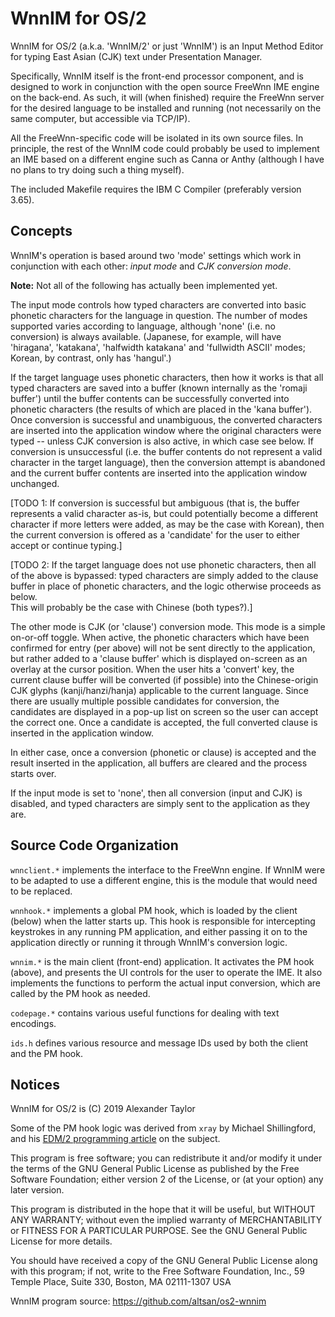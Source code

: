 WnnIM for OS/2
==============

WnnIM for OS/2 (a.k.a. 'WnnIM/2' or just 'WnnIM') is an Input Method Editor for
typing East Asian (CJK) text under Presentation Manager.

Specifically, WnnIM itself is the front-end processor component, and is designed
to work in conjunction with the open source FreeWnn IME engine on the back-end.
As such, it will (when finished) require the FreeWnn server for the desired
language to be installed and running (not necessarily on the same computer, but
accessible via TCP/IP).

All the FreeWnn-specific code will be isolated in its own source files.  In
principle, the rest of the WnnIM code could probably be used to implement an IME
based on a different engine such as Canna or Anthy (although I have no plans to
try doing such a thing myself).

The included Makefile requires the IBM C Compiler (preferably version 3.65).


Concepts
--------

WnnIM's operation is based around two 'mode' settings which work in conjunction
with each other: _input mode_ and _CJK conversion mode_.

**Note:** Not all of the following has actually been implemented yet.

The input mode controls how typed characters are converted into basic phonetic
characters for the language in question.  The number of modes supported varies
according to language, although 'none' (i.e. no conversion) is always available.
(Japanese, for example, will have 'hiragana', 'katakana', 'halfwidth katakana' 
and 'fullwidth ASCII' modes; Korean, by contrast, only has 'hangul'.)  

If the target language uses phonetic characters, then how it works is that all 
typed characters are saved into a buffer (known internally as the 'romaji 
buffer') until the buffer contents can be successfully converted into phonetic 
characters (the results of which are placed in the 'kana buffer').  Once 
conversion is successful and unambiguous, the converted characters are inserted
into the application window where the original characters were typed -- unless 
CJK conversion is also active, in which case see below.  If conversion is 
unsuccessful (i.e. the buffer contents do not represent a valid character in the
target language), then the conversion attempt is abandoned and the current 
buffer contents are inserted into the application window unchanged.  

[TODO 1: If conversion is successful but ambiguous (that is, the buffer 
represents a valid character as-is, but could potentially become a different
character if more letters were added, as may be the case with Korean), then the
current conversion is offered as a 'candidate' for the user to either accept or
continue typing.]

[TODO 2: If the target language does not use phonetic characters, then all of
the above is bypassed: typed characters are simply added to the clause buffer 
in place of phonetic characters, and the logic otherwise proceeds as below.  
This will probably be the case with Chinese (both types?).]

The other mode is CJK (or 'clause') conversion mode.  This mode is a simple
on-or-off toggle.  When active, the phonetic characters which have been 
confirmed for entry (per above) will not be sent directly to the application,
but rather added to a 'clause buffer' which is displayed on-screen as an overlay
at the cursor position.  When the user hits a 'convert' key, the current clause
buffer will be converted (if possible) into the Chinese-origin CJK glyphs 
(kanji/hanzi/hanja) applicable to the current language.  Since there are usually
multiple possible candidates for conversion, the candidates are displayed in a
pop-up list on screen so the user can accept the correct one.  Once a candidate
is accepted, the full converted clause is inserted in the application window.

In either case, once a conversion (phonetic or clause) is accepted and the 
result inserted in the application, all buffers are cleared and the process 
starts over.

If the input mode is set to 'none', then all conversion (input and CJK) is
disabled, and typed characters are simply sent to the application as they
are.


Source Code Organization
------------------------

`wnnclient.*` implements the interface to the FreeWnn engine.  If WnnIM were
to be adapted to use a different engine, this is the module that would need to
be replaced.

`wnnhook.*` implements a global PM hook, which is loaded by the client (below)
when the latter starts up.  This hook is responsible for intercepting keystrokes
in any running PM application, and either passing it on to the application
directly or running it through WnnIM's conversion logic.

`wnnim.*` is the main client (front-end) application.  It activates the PM
hook (above), and presents the UI controls for the user to operate the IME.  It
also implements the functions to perform the actual input conversion, which are
called by the PM hook as needed.

`codepage.*` contains various useful functions for dealing with text
encodings.

`ids.h` defines various resource and message IDs used by both the client and the
PM hook.


Notices
-------

WnnIM for OS/2 is (C) 2019 Alexander Taylor

Some of the PM hook logic was derived from `xray` by Michael Shillingford, and
his [EDM/2 programming article](http://www.edm2.com/0501/hooks.html) on the
subject.

This program is free software; you can redistribute it and/or modify
it under the terms of the GNU General Public License as published by
the Free Software Foundation; either version 2 of the License, or
(at your option) any later version.

This program is distributed in the hope that it will be useful,
but WITHOUT ANY WARRANTY; without even the implied warranty of
MERCHANTABILITY or FITNESS FOR A PARTICULAR PURPOSE.  See the
GNU General Public License for more details.

You should have received a copy of the GNU General Public License
along with this program; if not, write to the Free Software
Foundation, Inc., 59 Temple Place, Suite 330, Boston, MA
02111-1307  USA

WnnIM program source: https://github.com/altsan/os2-wnnim
